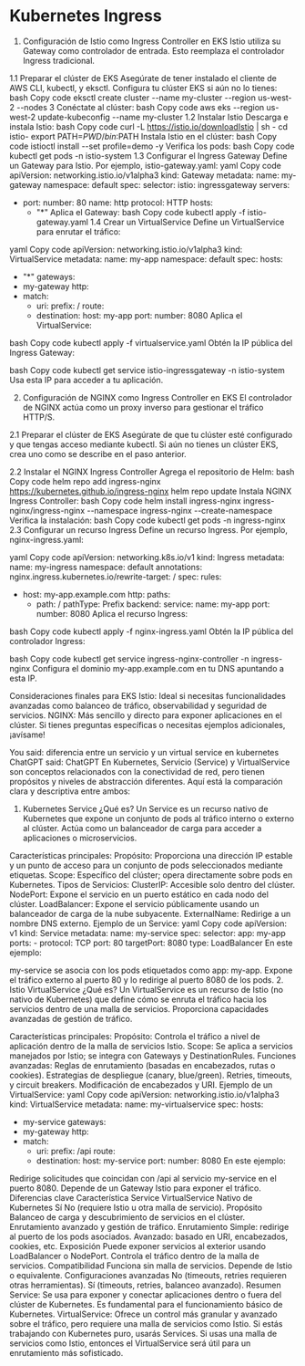 # Kubernetes Ingress 

1. Configuración de Istio como Ingress Controller en EKS
Istio utiliza su Gateway como controlador de entrada. Esto reemplaza el controlador Ingress tradicional.

1.1 Preparar el clúster de EKS
Asegúrate de tener instalado el cliente de AWS CLI, kubectl, y eksctl. Configura tu clúster EKS si aún no lo tienes:
bash
Copy code
eksctl create cluster --name my-cluster --region us-west-2 --nodes 3
Conéctate al clúster:
bash
Copy code
aws eks --region us-west-2 update-kubeconfig --name my-cluster
1.2 Instalar Istio
Descarga e instala Istio:
bash
Copy code
curl -L https://istio.io/downloadIstio | sh -
cd istio-<VERSION>
export PATH=$PWD/bin:$PATH
Instala Istio en el clúster:
bash
Copy code
istioctl install --set profile=demo -y
Verifica los pods:
bash
Copy code
kubectl get pods -n istio-system
1.3 Configurar el Ingress Gateway
Define un Gateway para Istio. Por ejemplo, istio-gateway.yaml:
yaml
Copy code
apiVersion: networking.istio.io/v1alpha3
kind: Gateway
metadata:
  name: my-gateway
  namespace: default
spec:
  selector:
    istio: ingressgateway
  servers:
  - port:
      number: 80
      name: http
      protocol: HTTP
    hosts:
    - "*"
Aplica el Gateway:
bash
Copy code
kubectl apply -f istio-gateway.yaml
1.4 Crear un VirtualService
Define un VirtualService para enrutar el tráfico:

yaml
Copy code
apiVersion: networking.istio.io/v1alpha3
kind: VirtualService
metadata:
  name: my-app
  namespace: default
spec:
  hosts:
  - "*"
  gateways:
  - my-gateway
  http:
  - match:
    - uri:
        prefix: /
    route:
    - destination:
        host: my-app
        port:
          number: 8080
Aplica el VirtualService:

bash
Copy code
kubectl apply -f virtualservice.yaml
Obtén la IP pública del Ingress Gateway:

bash
Copy code
kubectl get service istio-ingressgateway -n istio-system
Usa esta IP para acceder a tu aplicación.

2. Configuración de NGINX como Ingress Controller en EKS
El controlador de NGINX actúa como un proxy inverso para gestionar el tráfico HTTP/S.

2.1 Preparar el clúster de EKS
Asegúrate de que tu clúster esté configurado y que tengas acceso mediante kubectl. Si aún no tienes un clúster EKS, crea uno como se describe en el paso anterior.

2.2 Instalar el NGINX Ingress Controller
Agrega el repositorio de Helm:
bash
Copy code
helm repo add ingress-nginx https://kubernetes.github.io/ingress-nginx
helm repo update
Instala NGINX Ingress Controller:
bash
Copy code
helm install ingress-nginx ingress-nginx/ingress-nginx --namespace ingress-nginx --create-namespace
Verifica la instalación:
bash
Copy code
kubectl get pods -n ingress-nginx
2.3 Configurar un recurso Ingress
Define un recurso Ingress. Por ejemplo, nginx-ingress.yaml:

yaml
Copy code
apiVersion: networking.k8s.io/v1
kind: Ingress
metadata:
  name: my-ingress
  namespace: default
  annotations:
    nginx.ingress.kubernetes.io/rewrite-target: /
spec:
  rules:
  - host: my-app.example.com
    http:
      paths:
      - path: /
        pathType: Prefix
        backend:
          service:
            name: my-app
            port:
              number: 8080
Aplica el recurso Ingress:

bash
Copy code
kubectl apply -f nginx-ingress.yaml
Obtén la IP pública del controlador Ingress:

bash
Copy code
kubectl get service ingress-nginx-controller -n ingress-nginx
Configura el dominio my-app.example.com en tu DNS apuntando a esta IP.

Consideraciones finales para EKS
Istio: Ideal si necesitas funcionalidades avanzadas como balanceo de tráfico, observabilidad y seguridad de servicios.
NGINX: Más sencillo y directo para exponer aplicaciones en el clúster.
Si tienes preguntas específicas o necesitas ejemplos adicionales, ¡avísame!






You said:
diferencia entre un servicio y un virtual service en kubernetes
ChatGPT said:
ChatGPT
En Kubernetes, Servicio (Service) y VirtualService son conceptos relacionados con la conectividad de red, pero tienen propósitos y niveles de abstracción diferentes. Aquí está la comparación clara y descriptiva entre ambos:

1. Kubernetes Service
¿Qué es?
Un Service es un recurso nativo de Kubernetes que expone un conjunto de pods al tráfico interno o externo al clúster. Actúa como un balanceador de carga para acceder a aplicaciones o microservicios.

Características principales:
Propósito: Proporciona una dirección IP estable y un punto de acceso para un conjunto de pods seleccionados mediante etiquetas.
Scope: Específico del clúster; opera directamente sobre pods en Kubernetes.
Tipos de Servicios:
ClusterIP: Accesible solo dentro del clúster.
NodePort: Expone el servicio en un puerto estático en cada nodo del clúster.
LoadBalancer: Expone el servicio públicamente usando un balanceador de carga de la nube subyacente.
ExternalName: Redirige a un nombre DNS externo.
Ejemplo de un Service:
yaml
Copy code
apiVersion: v1
kind: Service
metadata:
  name: my-service
spec:
  selector:
    app: my-app
  ports:
    - protocol: TCP
      port: 80
      targetPort: 8080
  type: LoadBalancer
En este ejemplo:

my-service se asocia con los pods etiquetados como app: my-app.
Expone el tráfico externo al puerto 80 y lo redirige al puerto 8080 de los pods.
2. Istio VirtualService
¿Qué es?
Un VirtualService es un recurso de Istio (no nativo de Kubernetes) que define cómo se enruta el tráfico hacia los servicios dentro de una malla de servicios. Proporciona capacidades avanzadas de gestión de tráfico.

Características principales:
Propósito: Controla el tráfico a nivel de aplicación dentro de la malla de servicios Istio.
Scope: Se aplica a servicios manejados por Istio; se integra con Gateways y DestinationRules.
Funciones avanzadas:
Reglas de enrutamiento (basadas en encabezados, rutas o cookies).
Estrategias de despliegue (canary, blue/green).
Retries, timeouts, y circuit breakers.
Modificación de encabezados y URI.
Ejemplo de un VirtualService:
yaml
Copy code
apiVersion: networking.istio.io/v1alpha3
kind: VirtualService
metadata:
  name: my-virtualservice
spec:
  hosts:
  - my-service
  gateways:
  - my-gateway
  http:
  - match:
    - uri:
        prefix: /api
    route:
    - destination:
        host: my-service
        port:
          number: 8080
En este ejemplo:

Redirige solicitudes que coincidan con /api al servicio my-service en el puerto 8080.
Depende de un Gateway Istio para exponer el tráfico.
Diferencias clave
Característica	Service	VirtualService
Nativo de Kubernetes	Sí	No (requiere Istio u otra malla de servicio).
Propósito	Balanceo de carga y descubrimiento de servicios en el clúster.	Enrutamiento avanzado y gestión de tráfico.
Enrutamiento	Simple: redirige al puerto de los pods asociados.	Avanzado: basado en URI, encabezados, cookies, etc.
Exposición	Puede exponer servicios al exterior usando LoadBalancer o NodePort.	Controla el tráfico dentro de la malla de servicios.
Compatibilidad	Funciona sin malla de servicios.	Depende de Istio o equivalente.
Configuraciones avanzadas	No (timeouts, retries requieren otras herramientas).	Sí (timeouts, retries, balanceo avanzado).
Resumen
Service: Se usa para exponer y conectar aplicaciones dentro o fuera del clúster de Kubernetes. Es fundamental para el funcionamiento básico de Kubernetes.
VirtualService: Ofrece un control más granular y avanzado sobre el tráfico, pero requiere una malla de servicios como Istio.
Si estás trabajando con Kubernetes puro, usarás Services. Si usas una malla de servicios como Istio, entonces el VirtualService será útil para un enrutamiento más sofisticado.
